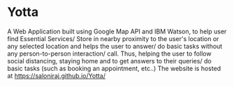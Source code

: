 # Yotta
A Web Application built using Google Map API and IBM Watson, to help user find Essential Services/ Store in nearby proximity to the user's location or any selected location and helps the user to answer/ do basic tasks without any person-to-person interaction/ call. Thus, helping the user to follow social distancing, staying home and to get answers to their queries/ do basic tasks (such as booking an appointment, etc..) 
The website is hosted at https://saloniraj.github.io/Yotta/ 
